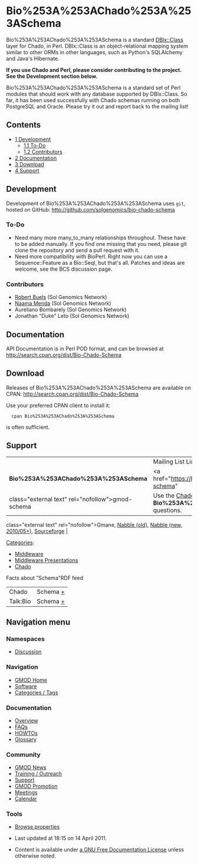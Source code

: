 



<span id="top"></span>




# <span dir="auto">Bio%253A%253AChado%253A%253ASchema</span>









Bio%253A%253AChado%253A%253ASchema is a standard
<a href="http://search.cpan.org/perldoc?DBIx::Class"
class="external text" rel="nofollow">DBIx::Class</a> layer for Chado, in
Perl. DBIx::Class is an object-relational mapping system similar to
other ORMs in other languages, such as Python's SQLAlchemy and Java's
Hibernate.

**If you use Chado and Perl, please consider contributing to the
project. See the Development section below.**

Bio%253A%253AChado%253A%253ASchema is a standard set of Perl modules that should work
with any database supported by DBIx::Class. So far, it has been used
successfully with Chado schemas running on both PostgreSQL and Oracle.
Please try it out and report back to the mailing list!


## Contents



- [<span class="tocnumber">1</span>
  <span class="toctext">Development</span>](#Development)
  - [<span class="tocnumber">1.1</span>
    <span class="toctext">To-Do</span>](#To-Do)
  - [<span class="tocnumber">1.2</span>
    <span class="toctext">Contributors</span>](#Contributors)
- [<span class="tocnumber">2</span>
  <span class="toctext">Documentation</span>](#Documentation)
- [<span class="tocnumber">3</span>
  <span class="toctext">Download</span>](#Download)
- [<span class="tocnumber">4</span>
  <span class="toctext">Support</span>](#Support)



## <span id="Development" class="mw-headline">Development</span>

Development of Bio%253A%253AChado%253A%253ASchema uses `git`, hosted on GitHub:
<a href="http://github.com/solgenomics/bio-chado-schema"
class="external free"
rel="nofollow">http://github.com/solgenomics/bio-chado-schema</a>

### <span id="To-Do" class="mw-headline">To-Do</span>

- Need many more many_to_many relationships throughout. These have to be
  added manually. If you find one missing that you need, please git
  clone the repository and send a pull request with it.
- Need more compatibility with BioPerl. Right now you can use a
  Sequence::Feature as a Bio::SeqI, but that's all. Patches and ideas
  are welcome, see the BCS discussion page.

### <span id="Contributors" class="mw-headline">Contributors</span>

- [Robert Buels](User%253ARobertBuels "User%253ARobertBuels") (Sol Genomics
  Network)
- [Naama Menda](User%253ANaamaMenda "User%253ANaamaMenda") (Sol Genomics
  Network)
- Aureliano Bombarely (Sol Genomics Network)
- Jonathan "Duke" Leto (Sol Genomics Network)

## <span id="Documentation" class="mw-headline">Documentation</span>

API Documentation is in Perl POD format, and can be browsed at
<a href="http://search.cpan.org/dist/Bio-Chado-Schema"
class="external free"
rel="nofollow">http://search.cpan.org/dist/Bio-Chado-Schema</a>

## <span id="Download" class="mw-headline">Download</span>

Releases of Bio%253A%253AChado%253A%253ASchema are available on CPAN:
<a href="http://search.cpan.org/dist/Bio-Chado-Schema"
class="external free"
rel="nofollow">http://search.cpan.org/dist/Bio-Chado-Schema</a>

Use your preferred CPAN client to install it:

      cpan Bio%253A%253AChado%253A%253ASchema

is often sufficient.

## <span id="Support" class="mw-headline">Support</span>

|  |  |  |  |
|----|----|----|----|
|  | Mailing List Link | Description | Archive(s) |
| **Bio%253A%253AChado%253A%253ASchema** | <a href="https://lists.sourceforge.net/lists/listinfo/gmod-schema"
class="external text" rel="nofollow">gmod-schema</a> | Use the <a href="Chado" class="mw-redirect" title="Chado">Chado</a> list (gmod-schema) for all **Bio%253A%253AChado%253A%253ASchema** questions. | <a href="http://dir.gmane.org/gmane.science.biology.gmod.schema"
class="external text" rel="nofollow">Gmane</a>, <a href="http://old.nabble.com/gmod-schema-f3506.html"
class="external text" rel="nofollow">Nabble (old)</a>, <a href="http://gmod.827538.n3.nabble.com/Chado-f815597.html"
class="external text" rel="nofollow">Nabble (new, 2010/05+)</a>, <a
href="http://sourceforge.net/mailarchive/forum.php?forum_name=gmod-schema"
class="external text" rel="nofollow">Sourceforge</a> |




[Categories](Special%253ACategories "Special%253ACategories"):

- [Middleware](Category%253AMiddleware "Category%253AMiddleware")
- [Middleware
  Presentations](Category%253AMiddleware_Presentations "Category%253AMiddleware Presentations")
- [Chado](Category%253AChado "Category%253AChado")



<span class="smwfactboxhead">Facts about
"<span class="swmfactboxheadbrowse">Schema</span>"</span><span class="smwrdflink"><span class="rdflink">RDF
feed</span></span>

|  |  |
|----|----|
| Chado | Schema <span class="smwsearch">[+](Special%253ASearchByProperty/Chado/Schema "Special%253ASearchByProperty/Chado/Schema")</span> |
| Talk:Bio | Schema <span class="smwsearch">[+](Special%253ASearchByProperty/Talk%253ABio/Schema "Special%253ASearchByProperty/Talk%253ABio/Schema")</span> |






## Navigation menu



### Namespaces


- <span id="ca-talk"><a href="Talk:Bio%253A%253AChado%253A%253ASchema" accesskey="t"
  title="Discussion about the content page [t]">Discussion</a></span>





### Navigation



- <span id="n-GMOD-Home">[GMOD Home](Main_Page)</span>
- <span id="n-Software">[Software](GMOD_Components)</span>
- <span id="n-Categories-.2F-Tags">[Categories /
  Tags](Categories)</span>




### Documentation



- <span id="n-Overview">[Overview](Overview)</span>
- <span id="n-FAQs">[FAQs](Category%253AFAQ)</span>
- <span id="n-HOWTOs">[HOWTOs](Category%253AHOWTO)</span>
- <span id="n-Glossary">[Glossary](Glossary)</span>




### Community



- <span id="n-GMOD-News">[GMOD News](GMOD_News)</span>
- <span id="n-Training-.2F-Outreach">[Training /
  Outreach](Training_and_Outreach)</span>
- <span id="n-Support">[Support](Support)</span>
- <span id="n-GMOD-Promotion">[GMOD Promotion](GMOD_Promotion)</span>
- <span id="n-Meetings">[Meetings](Meetings)</span>
- <span id="n-Calendar">[Calendar](Calendar)</span>




### Tools

- <span id="t-smwbrowselink"><a href="Special%253ABrowse/Bio%253A%253AChado%253A%253ASchema" rel="smw-browse">Browse
  properties</a></span>



- <span id="footer-info-lastmod">Last updated at 18:15 on 14 April
  2011.</span>
<!-- - <span id="footer-info-viewcount">121,566 page views.</span> -->
- <span id="footer-info-copyright">Content is available under
  <a href="http://www.gnu.org/licenses/fdl-1.3.html" class="external"
  rel="nofollow">a GNU Free Documentation License</a> unless otherwise
  noted.</span>

<!-- -->



<!-- -->





